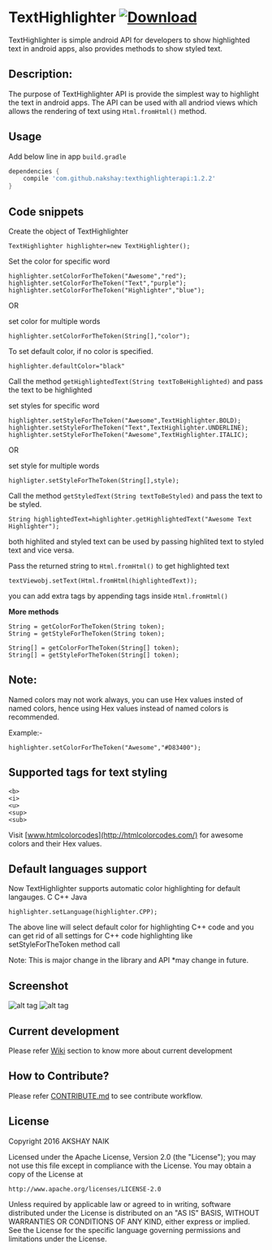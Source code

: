 # TextHighlighter [ ![Download](https://api.bintray.com/packages/akshaynaik/maven/TextHighlighter/images/download.svg) ](https://bintray.com/akshaynaik/maven/TextHighlighter/_latestVersion)

TextHighlighter is simple android API for developers to show highlighted text in android apps, also provides methods to show styled text.

## Description:

The purpose of TextHighlighter API is provide the simplest way to highlight the text in android apps.
The API can be used with all andriod views which allows the rendering of text using ```Html.fromHtml()``` method.

## Usage

Add below line in app ```build.gradle```
 
```gradle
dependencies {
	compile 'com.github.nakshay:texthighlighterapi:1.2.2'
}
```

## Code snippets

Create the object of TextHighlighter

```TextHighlighter highlighter=new TextHighlighter();```

Set the color for specific word

```
highlighter.setColorForTheToken("Awesome","red");
highlighter.setColorForTheToken("Text","purple");
highlighter.setColorForTheToken("Highlighter","blue");

```
OR

set color for multiple words
```
highlighter.setColorForTheToken(String[],"color");
```
To set default color, if no color is specified.

```
highlighter.defaultColor="black" 
```

Call the method ```getHighlightedText(String textToBeHighlighted)``` and pass the text to be highlighted

set styles for specific word

```
highlighter.setStyleForTheToken("Awesome",TextHighlighter.BOLD);
highlighter.setStyleForTheToken("Text",TextHighlighter.UNDERLINE);
highlighter.setStyleForTheToken("Awesome",TextHighlighter.ITALIC);

```

OR

set style for multiple words

```
highligter.setStyleForTheToken(String[],style);
```

Call the method ```getStyledText(String textToBeStyled)``` and pass the text to be styled.

```
String highlightedText=highlighter.getHighlightedText("Awesome Text Highlighter");
```

both highlited and styled text can be used by passing highlited text to styled text and vice versa.


Pass the returned string to ```Html.fromHtml()``` to get highlighted text

``` textViewobj.setText(Html.fromHtml(highlightedText)); ```

you can add extra tags by appending tags inside ```Html.fromHtml()``` 

**More methods**

```
String = getColorForTheToken(String token);
String = getStyleForTheToken(String token);

String[] = getColorForTheToken(String[] token);
String[] = getStyleForTheToken(String[] token);
```


## Note:

Named colors may not work always, you can use Hex values insted of named colors, hence using Hex values instead of named colors is recommended.


Example:-

```highlighter.setColorForTheToken("Awesome","#D83400"); ```

## Supported tags for text styling

 ```
 <b>
 <i>
 <u>
 <sup>
 <sub>
 ```


Visit [www.htmlcolorcodes](http://htmlcolorcodes.com/) for awesome colors and their Hex values. 

## Default languages support

Now TextHighlighter supports automatic color highlighting for default langauges.
C
C++ 
Java

```highlighter.setLanguage(highlighter.CPP); ```

The above line will select default color for highlighting C++ code and you can get rid of all settings for C++ code highlighting like setStyleForTheToken method call

Note: This is major change in the library and API *may change in future.

## Screenshot


![alt tag](https://raw.githubusercontent.com/akshay-naik/TextHighlighter/master/screenshot.png) ![alt tag](https://github.com/akshayrn/TextHighlighter/blob/master/TextHighlighter.png)

## Current development

Please refer [Wiki](https://github.com/nakshay/TextHighlighter/wiki) section to know more about current development 


## How to Contribute?

Please refer [CONTRIBUTE.md](https://github.com/nakshay/TextHighlighter/blob/master/CONTRIBUTING.md) to see contribute workflow.

## License

Copyright 2016 AKSHAY NAIK

Licensed under the Apache License, Version 2.0 (the "License");
you may not use this file except in compliance with the License.
You may obtain a copy of the License at

    http://www.apache.org/licenses/LICENSE-2.0

Unless required by applicable law or agreed to in writing, software
distributed under the License is distributed on an "AS IS" BASIS,
WITHOUT WARRANTIES OR CONDITIONS OF ANY KIND, either express or implied.
See the License for the specific language governing permissions and
limitations under the License.





